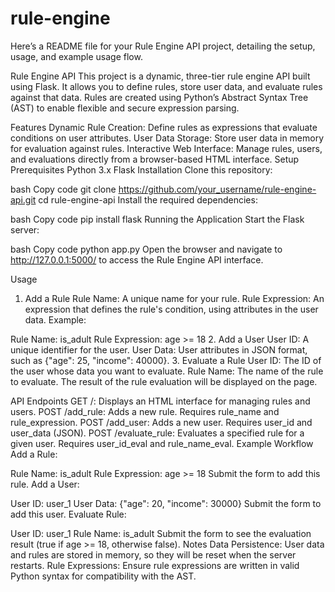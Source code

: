 # rule-engine


Here’s a README file for your Rule Engine API project, detailing the setup, usage, and example usage flow.

Rule Engine API
This project is a dynamic, three-tier rule engine API built using Flask. It allows you to define rules, store user data, and evaluate rules against that data. Rules are created using Python’s Abstract Syntax Tree (AST) to enable flexible and secure expression parsing.

Features
Dynamic Rule Creation: Define rules as expressions that evaluate conditions on user attributes.
User Data Storage: Store user data in memory for evaluation against rules.
Interactive Web Interface: Manage rules, users, and evaluations directly from a browser-based HTML interface.
Setup
Prerequisites
Python 3.x
Flask
Installation
Clone this repository:

bash
Copy code
git clone https://github.com/your_username/rule-engine-api.git
cd rule-engine-api
Install the required dependencies:

bash
Copy code
pip install flask
Running the Application
Start the Flask server:

bash
Copy code
python app.py
Open the browser and navigate to http://127.0.0.1:5000/ to access the Rule Engine API interface.

Usage
1. Add a Rule
Rule Name: A unique name for your rule.
Rule Expression: An expression that defines the rule's condition, using attributes in the user data.
Example:

Rule Name: is_adult
Rule Expression: age >= 18
2. Add a User
User ID: A unique identifier for the user.
User Data: User attributes in JSON format, such as {"age": 25, "income": 40000}.
3. Evaluate a Rule
User ID: The ID of the user whose data you want to evaluate.
Rule Name: The name of the rule to evaluate.
The result of the rule evaluation will be displayed on the page.

API Endpoints
GET /: Displays an HTML interface for managing rules and users.
POST /add_rule: Adds a new rule. Requires rule_name and rule_expression.
POST /add_user: Adds a new user. Requires user_id and user_data (JSON).
POST /evaluate_rule: Evaluates a specified rule for a given user. Requires user_id_eval and rule_name_eval.
Example Workflow
Add a Rule:

Rule Name: is_adult
Rule Expression: age >= 18
Submit the form to add this rule.
Add a User:

User ID: user_1
User Data: {"age": 20, "income": 30000}
Submit the form to add this user.
Evaluate Rule:

User ID: user_1
Rule Name: is_adult
Submit the form to see the evaluation result (true if age >= 18, otherwise false).
Notes
Data Persistence: User data and rules are stored in memory, so they will be reset when the server restarts.
Rule Expressions: Ensure rule expressions are written in valid Python syntax for compatibility with the AST.
